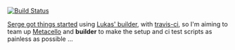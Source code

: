 [![Build Status](https://secure.travis-ci.org/dalehenrich/builderCI.png?branch=master)](http://travis-ci.org/dalehenrich/builderCI)

[Serge got things started](https://github.com/SergeStinckwich/PlayerST) 
using [Lukas' builder](https://github.com/renggli/builder), with [travis-ci](http://travis-ci.org/), so I'm aiming
to team up [Metacello](https://github.com/dalehenrich/metacello-work) and **builder** to make the 
setup and ci test scripts as painless as possible ...

